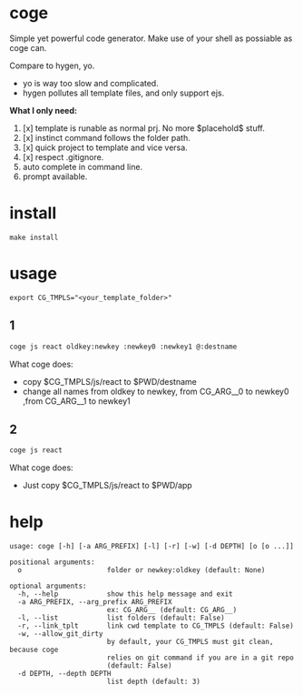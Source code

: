 # coge

Simple yet powerful code generator.
Make use of your shell as possiable as coge can.

Compare to hygen, yo.
- yo is way too slow and complicated.
- hygen pollutes all template files, and only support ejs.

**What I only need:**
1. [x] template is runable as normal prj. No more \$placehold\$ stuff.
2. [x] instinct command follows the folder path.
4. [x] quick project to template and vice versa.
3. [x] respect .gitignore.
4. auto complete in command line.
5. prompt available.

# install
```
make install
```

# usage
```
export CG_TMPLS="<your_template_folder>"
```

## 1
``` bash
coge js react oldkey:newkey :newkey0 :newkey1 @:destname 
```
What coge does:

- copy $CG_TMPLS/js/react to $PWD/destname
- change all names from oldkey to newkey,  from  CG_ARG__0 to newkey0 ,from  CG_ARG__1 to newkey1

## 2
``` bash
coge js react
```
What coge does:
- Just copy $CG_TMPLS/js/react to $PWD/app




# help
```
usage: coge [-h] [-a ARG_PREFIX] [-l] [-r] [-w] [-d DEPTH] [o [o ...]]

positional arguments:
  o                     folder or newkey:oldkey (default: None)

optional arguments:
  -h, --help            show this help message and exit
  -a ARG_PREFIX, --arg_prefix ARG_PREFIX
                        ex: CG_ARG__ (default: CG_ARG__)
  -l, --list            list folders (default: False)
  -r, --link_tplt       link cwd template to CG_TMPLS (default: False)
  -w, --allow_git_dirty
                        by default, your CG_TMPLS must git clean, because coge
                        relies on git command if you are in a git repo
                        (default: False)
  -d DEPTH, --depth DEPTH
                        list depth (default: 3)

``` 
